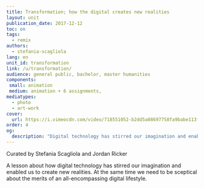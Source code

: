```yaml
---
title: Transformation; how the digital creates new realities
layout: unit
publication_date: 2017-12-12
toc: on
tags:
  - remix
authors: 
  - stefania-scagliola
lang: en
unit_id: transformation
link: /u/transformation/
audience: general public, bachelor, master humanities
components:
 small: animation
 medium: animation + 6 assignments,
mediatypes: 
  - photo
  - art-work
cover:
  url: https://i.vimeocdn.com/video/718551052-b2dd5a08697758fa9babe113f61862563fc7efd38cd6b326327f62e0b8c56052-d?mw=960&mh=540&q=70
order: 4
og:
  description: "Digital technology has stirred our imagination and enabled us to create new realities"
---
```

Curated by Stefania Scagliola and Jordan Ricker

A lesson about how digital technology has stirred our imagination and enabled us to create new realities. At the same time we need to be sceptical about the merits of an all-encompassing digital lifestyle.



<!-- more -->
